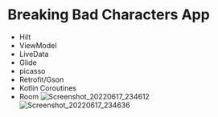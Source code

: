 Breaking Bad Characters App
===========================

* Hilt
* ViewModel
* LiveData
* Glide
* picasso 
* Retrofit/Gson
* Kotlin Coroutines
* Room
![Screenshot_20220617_234612](https://user-images.githubusercontent.com/88515816/174399112-cec1b39e-145b-4a22-b39a-b256a29ebf9d.png)
![Screenshot_20220617_234636](https://user-images.githubusercontent.com/88515816/174399126-6e3d77d3-baf0-4a42-9c03-96ef45a6402e.png)
